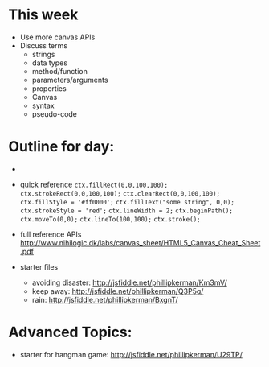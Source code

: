 This week
=======
* Use more canvas APIs
* Discuss terms
	* strings
	* data types
	* method/function
	* parameters/arguments
	* properties
	* Canvas
	* syntax
	* pseudo-code


Outline for day:
=======
* 
* quick reference
	```ctx.fillRect(0,0,100,100);```
	```ctx.strokeRect(0,0,100,100);```
	```ctx.clearRect(0,0,100,100);```
	```ctx.fillStyle = '#ff0000';```
	```ctx.fillText("some string", 0,0);```
	```ctx.strokeStyle = 'red';```
	```ctx.lineWidth = 2;```
	```ctx.beginPath();```
	```ctx.moveTo(0,0);```
	```ctx.lineTo(100,100);```
	```ctx.stroke();```
	
* full reference APIs http://www.nihilogic.dk/labs/canvas_sheet/HTML5_Canvas_Cheat_Sheet.pdf

* starter files
	* avoiding disaster: http://jsfiddle.net/phillipkerman/Km3mV/
	* keep away: http://jsfiddle.net/phillipkerman/Q3P5q/
	* rain: http://jsfiddle.net/phillipkerman/BxgnT/


	
Advanced Topics:
=======
* starter for hangman game: http://jsfiddle.net/phillipkerman/U29TP/
